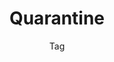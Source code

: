 ---
title: Quarantine
subtitle: Tag
layout: "layouts/journal/journal-tag.njk"
eleventyComputed:
  tag: quarantine
---